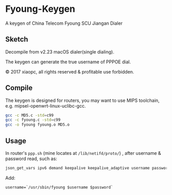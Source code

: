 # Fyoung-Keygen
A keygen of China Telecom Fyoung SCU Jiangan Dialer

## Sketch

Decompile from v2.23 macOS dialer(single dialing).

The keygen can generate the true username of PPPOE dial.



&copy; 2017 xiaopc, all rights reserved & profitable use forbidden. 

## Compile

The keygen is designed for routers, you may want to use MIPS toolchain, e.g. mipsel-openwrt-linux-uclibc-gcc.

```bash
gcc -c MD5.c -std=c99
gcc -c fyoung.c -std=c99
gcc -o fyoung fyoung.o MD5.o
```

## Usage

In router's `ppp.sh` (mine locates at `/lib/netifd/proto/`) , after username & password read, such as:

```bash
json_get_vars ipv6 demand keepalive keepalive_adaptive username password pppd_options pppname unnumbered
```

Add:

```
username=`/usr/sbin/fyoung $username $password`
```

